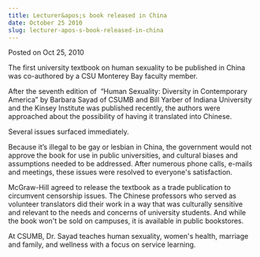 ```yaml
---
title: Lecturer&apos;s book released in China
date: October 25 2010
slug: lecturer-apos-s-book-released-in-china
---
```





<span class="date">Posted on Oct 25, 2010    </span>
<p>The first university textbook on human sexuality to be published
in China was co-authored by a CSU Monterey Bay faculty
member.&#xA0;</p>
<p>After the seventh edition of&#xA0; &#x201C;Human Sexuality: Diversity
in Contemporary America&#x201D; by Barbara Sayad of CSUMB and Bill Yarber
of Indiana University and the Kinsey Institute was published
recently, the authors were approached about the possibility of
having it translated into Chinese.</p>
<p>Several issues surfaced immediately.</p>
<p>Because it&#x2019;s illegal to be gay or lesbian in China, the
government would not approve the book for use in public
universities, and cultural biases and assumptions needed to be
addressed. After numerous phone calls, e-mails and meetings, these
issues were resolved to everyone&apos;s satisfaction.</p>
<p>McGraw-Hill agreed to release the textbook as a trade
publication to circumvent censorship issues. The Chinese professors
who served as volunteer translators did their work in a way that
was culturally sensitive and relevant to the needs and concerns of
university students. And while the book won&apos;t be sold on campuses,
it is available in public bookstores.</p>
<p>At CSUMB, Dr. Sayad teaches human sexuality, women&apos;s health,
marriage and family, and wellness with a focus on service
learning.</p>





